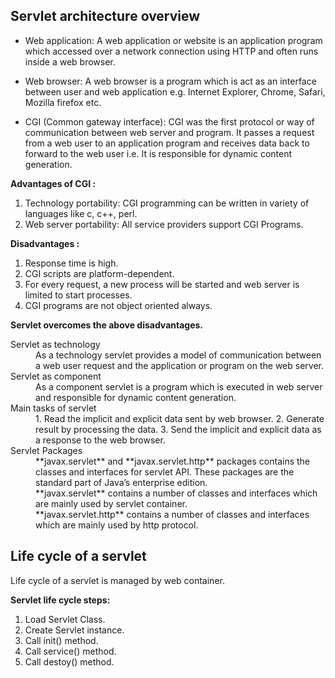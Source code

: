 
## Servlet architecture overview


- Web application:
A web application or website is an application program which accessed over a network connection using HTTP and often runs inside a web browser.

- Web browser:
A web browser is a program which is act as an interface between user and web application e.g. Internet Explorer, Chrome, Safari, Mozilla firefox etc.

- CGI (Common gateway interface):
CGI was the first protocol or way of communication between web server and program. It passes a request from a web user to an application program and receives data back to forward to the web user i.e. It is responsible for dynamic content generation.

**Advantages of CGI :** 
1. Technology portability: CGI programming can be written in variety of languages like c, c++, perl.
2. Web server portability: All service providers support CGI Programs.

**Disadvantages :** 
1. Response time is high.
2. CGI scripts are platform-dependent.
3. For every request, a new process will be started and web server is limited to start processes.
4. CGI programs are not object oriented always.

**Servlet overcomes the above disadvantages.**


<dl>
  <dt>Servlet as technology</dt>
  <dd>As a technology servlet provides a model of communication between a web user request and the application or program on the web server.</dd>
  
  
  <dt>Servlet as component</dt>
  <dd>As a component servlet is a program which is executed in web server and responsible for dynamic content generation.</dd>
  
  
  <dt>Main tasks of servlet</dt>
  <dd>1. Read the implicit and explicit data sent by web browser.
2. Generate result by processing the data.
3. Send the implicit and explicit data as a response to the web browser.
</dd>
  
  <dt>Servlet Packages</dt>
  <dd>**javax.servlet** and **javax.servlet.http** packages contains the classes and interfaces for servlet API. These packages are the standard part of Java’s enterprise edition.</dd>
  
  <dd>**javax.servlet** contains a number of classes and interfaces which are mainly used by servlet container.</dd>
  
  <dd>**javax.servlet.http** contains a number of classes and interfaces which are mainly used by http protocol.

</dd>
</dl>



## Life cycle of a servlet

Life cycle of a servlet is managed by web container.


**Servlet life cycle steps:**
1. Load Servlet Class.
2. Create Servlet instance.
3. Call init() method.
4. Call service() method.
5. Call destoy() method.



